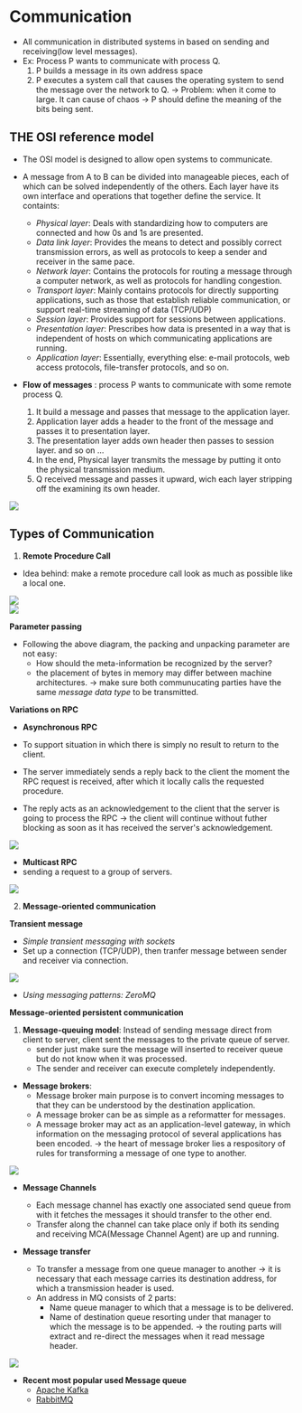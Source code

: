 # Communication 
+ All communication in distributed systems in based on sending and receiving(low level messages).
+ Ex: Process P wants to communicate with process Q. 
    1. P builds a message in its own address space
    2. P executes a system call that causes the operating system to send the message over the network to Q.
    $\to$ Problem: when it come to large. It can cause of chaos $\to$ P should define the meaning of the bits being sent.
## THE OSI reference model
+ The OSI model is designed to allow open systems to communicate. 

<div>
<src img="Media/distributed_systems/OSI_model.png"  >
</div>

+ A message from A to B can be divided into manageable pieces, each of which can be solved independently of the others. Each layer have its own interface and operations that together define the service. It containts:
    + *Physical layer*: Deals with standardizing how to computers are connected and how 0s and 1s are presented.
    + *Data link layer*: Provides the means to detect and possibly correct transmission errors, as well as protocols to keep a sender and receiver in the same pace. 
    + *Network layer*: Contains the protocols for routing a message through a computer network, as well as protocols for handling congestion. 
    + *Transport layer*: Mainly contains protocols for directly supporting applications, such as those that establish reliable communication, or support real-time streaming of data (TCP/UDP)
    + *Session layer*: Provides support for sessions between applications.
    + *Presentation layer*: Prescribes how data is presented in a way that is independent of hosts on which communicating applications are running. 
    + *Application layer*: Essentially, everything else: e-mail protocols, web access protocols, file-transfer protocols, and so on. 

+ **Flow of messages** : process P wants to communicate with some remote process Q.
    1. It build a message and passes that message to the application layer. 
    2. Application layer adds a header to the front of the message and passes it to presentation layer.
    3. The presentation layer adds own header then passes to session layer. and so on ... 
    4. In the end, Physical layer transmits the message by putting it onto the physical transmission medium. 
    5. Q received message and passes it upward, wich each layer stripping off the examining its own header. 

<div>
<img src="../../Media/distributed_systems/message_transfer.png">
</div>

## Types of Communication
1. **Remote Procedure Call**
+ Idea behind: make a remote procedure call look as much as possible like a local one. 

<div>
<img src="../../Media/distributed_systems/RPC_basic.png">
</div>

<div>
<img src="../../Media/distributed_systems/RPC_flow.png">
</div>

**Parameter passing**
+ Following the above diagram, the packing and unpacking parameter are not easy:
    + How should the meta-information be recognized by the server?
    + the placement of bytes in memory may differ between machine architectures.
$\to$ make sure both communucating parties have the same *message data type* to be transmitted. 

**Variations on RPC**

+ **Asynchronous RPC**

+ To support situation in which there is simply no result to return to the client. 
+ The server immediately sends a reply back to the client the moment the RPC request is received, after which it locally calls the requested procedure. 
+ The reply acts as an acknowledgement to the client that the server is going to process the RPC $\to$ the client will continue without futher blocking as soon as it has received the server's acknowledgement. 
<div>
<img src="../../Media/distributed_systems/Async-RPC.png">
</div>

+ **Multicast RPC**
+ sending a request to a group of servers. 

<div>
<img src ="../../Media/distributed_systems/Multi_cast_RPC.png">
</div>

2. **Message-oriented communication**

**Transient message**

+ *Simple transient messaging with sockets*
+ Set up a connection (TCP/UDP), then tranfer message  between sender and receiver via connection.

<div>
<img src="../../Media/distributed_systems/socket_mechanism.png">
</div>

+ *Using messaging patterns: ZeroMQ*

**Message-oriented persistent communication**
1. **Message-queuing model**: Instead of sending message direct from client to server, client sent the messages to the private queue of server. 
    + sender just make sure the message will inserted to receiver queue but do not know when it was processed.
    + The sender and receiver can execute completely independently. 
+ **Message brokers**:
    + Message broker main purpose is to convert incoming messages to that they can be understood by the destination application. 
    + A message broker can be as simple as a reformatter for messages.
    + A message broker may act as an application-level gateway, in which information on the messaging protocol of several applications has been encoded. 
    $\to$ the heart of message broker lies a respository of rules for transforming a message of one type to another. 

<div>
<img src ="../../Media/distributed_systems/message_broker.png">
</div>

    
+ **Message Channels**
    + Each message channel has exactly one associated send queue from with it fetches the messages it should transfer to the other end. 
    + Transfer along the channel can take place only if both its sending and receiving MCA(Message Channel Agent) are up and running.

+ **Message transfer**
    + To transfer a message from one queue manager to another $\to$ it is necessary that each message carries its destination address, for which a transmission header is used. 
    + An address in MQ consists of 2 parts:
        + Name queue manager to which that a message is to be delivered.
        + Name of destination queue resorting under that manager to which the message is to be appended. 
    $\to$ the routing parts will extract and re-direct the messages when it read message header.

<div>
<img src="../../Media/distributed_systems/routing_table.png">
</div>



+ **Recent most popular used Message queue**
    + [Apache Kafka](../../notes/Tools/Kafka.md)
    + [RabbitMQ](https://viblo.asia/p/tim-hieu-ve-rabbitmq-OeVKB8bMlkW)